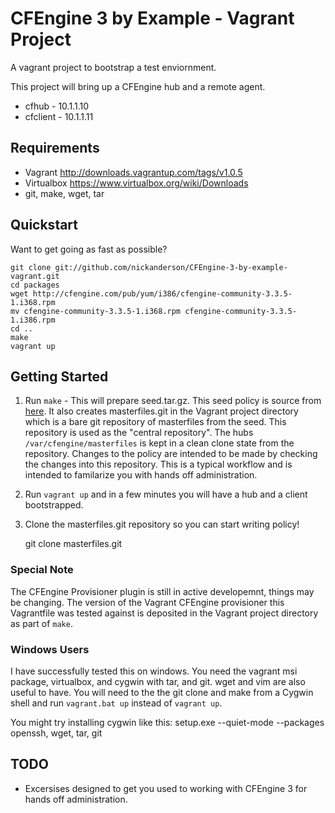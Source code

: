 CFEngine 3 by Example - Vagrant Project
=======================================

A vagrant project to bootstrap a test enviornment.

This project will bring up a CFEngine hub and a remote agent.

* cfhub - 10.1.1.10
* cfclient - 10.1.1.11

Requirements
------------
* Vagrant http://downloads.vagrantup.com/tags/v1.0.5
* Virtualbox https://www.virtualbox.org/wiki/Downloads
* git, make, wget, tar

Quickstart
----------
Want to get going as fast as possible?

    git clone git://github.com/nickanderson/CFEngine-3-by-example-vagrant.git
    cd packages
    wget http://cfengine.com/pub/yum/i386/cfengine-community-3.3.5-1.i368.rpm
    mv cfengine-community-3.3.5-1.i368.rpm cfengine-community-3.3.5-1.i386.rpm
    cd ..
    make
    vagrant up 

Getting Started
---------------

1. Run `make` - This will prepare seed.tar.gz. This seed policy is source
   from [here](https://github.com/nickanderson/CFEngine-3-by-example-seed
   "CFEngine 3 by example seed repository").  It also creates
   masterfiles.git in the Vagrant project directory which is a bare git
   repository of masterfiles from the seed. This repository is used as the
   "central repository". The hubs `/var/cfengine/masterfiles` is kept in a
   clean clone state from the repository. Changes to the policy are intended
   to be made by checking the changes into this repository. This is a typical
   workflow and is intended to familarize you with hands off administration.

2. Run `vagrant up` and in a few minutes you will have a hub and a client
   bootstrapped.

3. Clone the masterfiles.git repository so you can start writing policy!

    git clone masterfiles.git

### Special Note ###
The CFEngine Provisioner plugin is still in active developemnt, things may
be changing. The version of the Vagrant CFEngine provisioner this
Vagrantfile was tested against is deposited in the Vagrant project
directory as part of `make`.

### Windows Users ###
I have successfully tested this on windows. You need the vagrant msi package,
virtualbox, and cygwin with tar, and git. wget and vim are also useful to have.
You will need to the the git clone and make from a Cygwin shell and run
`vagrant.bat up` instead of `vagrant up`.

You might try installing cygwin like this:
    setup.exe --quiet-mode --packages openssh, wget, tar, git 


TODO
----
* Excersises designed to get you used to working with CFEngine 3 for hands
  off administration.
